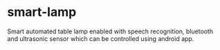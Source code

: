 # smart-lamp
Smart automated table lamp enabled with speech recognition, bluetooth and ultrasonic sensor which can be controlled using android app.
